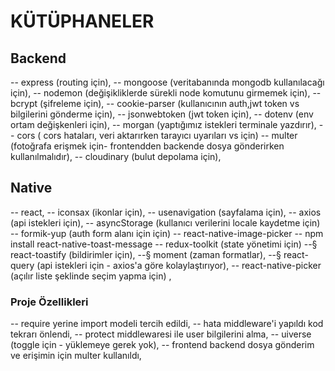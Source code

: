 # KÜTÜPHANELER

## Backend

-- express (routing için),
-- mongoose (veritabanında mongodb kullanılacağı için),
-- nodemon (değişikliklerde sürekli node komutunu girmemek için),
-- bcrypt (şifreleme için),
-- cookie-parser (kullanıcının auth,jwt token vs bilgilerini gönderme için),
-- jsonwebtoken (jwt token için),
-- dotenv (env ortam değişkenleri için),
-- morgan (yaptığımız istekleri terminale yazdırır),
-- cors ( cors hataları, veri aktarırken tarayıcı uyarıları vs için)
-- multer (fotoğrafa erişmek için- frontendden backende dosya gönderirken kullanılmalıdır),
-- cloudinary (bulut depolama için),

## Native

-- react,
-- iconsax (ikonlar için),
-- usenavigation (sayfalama için),
-- axios (api istekleri için),
-- asyncStorage (kullanıcı verilerini locale kaydetme için)
-- formik-yup (auth form alanı için için)
-- react-native-image-picker
-- npm install react-native-toast-message
-- redux-toolkit (state yönetimi için)
--§ react-toastify (bildirimler için),
--§ moment (zaman formatlar),
--§ react-query (api istekleri için - axios'a göre kolaylaştırıyor),
-- react-native-picker (açılır liste şeklinde seçim yapma için) ,

### Proje Özellikleri

-- require yerine import modeli tercih edildi,
-- hata middleware'i yapıldı kod tekrarı önlendi,
-- protect middlewaresi ile user bilgilerini alma,
-- uiverse (toggle için - yüklemeye gerek yok),
-- frontend backend dosya gönderim ve erişimin için multer kullanıldı,
